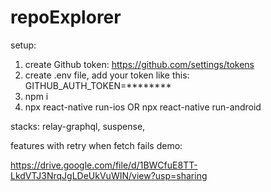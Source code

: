 # repoExplorer
setup:

1. create Github token: https://github.com/settings/tokens
2. create .env file, add your token like this:
   GITHUB_AUTH_TOKEN=********
3. npm i
4. npx react-native run-ios OR npx react-native run-android

stacks: relay-graphql, suspense,

features with retry when fetch fails demo:

https://drive.google.com/file/d/1BWCfuE8TT-LkdVTJ3NrqJgLDeUkVuWIN/view?usp=sharing
